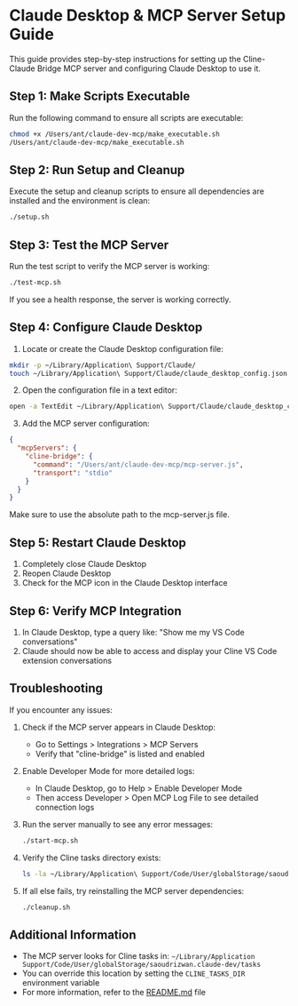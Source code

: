 # Claude Desktop & MCP Server Setup Guide

This guide provides step-by-step instructions for setting up the Cline-Claude Bridge MCP server and configuring Claude Desktop to use it.

## Step 1: Make Scripts Executable

Run the following command to ensure all scripts are executable:

```bash
chmod +x /Users/ant/claude-dev-mcp/make_executable.sh
/Users/ant/claude-dev-mcp/make_executable.sh
```

## Step 2: Run Setup and Cleanup

Execute the setup and cleanup scripts to ensure all dependencies are installed and the environment is clean:

```bash
./setup.sh
```

## Step 3: Test the MCP Server

Run the test script to verify the MCP server is working:

```bash
./test-mcp.sh
```

If you see a health response, the server is working correctly.

## Step 4: Configure Claude Desktop

1. Locate or create the Claude Desktop configuration file:

```bash
mkdir -p ~/Library/Application\ Support/Claude/
touch ~/Library/Application\ Support/Claude/claude_desktop_config.json
```

2. Open the configuration file in a text editor:

```bash
open -a TextEdit ~/Library/Application\ Support/Claude/claude_desktop_config.json
```

3. Add the MCP server configuration:

```json
{
  "mcpServers": {
    "cline-bridge": {
      "command": "/Users/ant/claude-dev-mcp/mcp-server.js",
      "transport": "stdio"
    }
  }
}
```

Make sure to use the absolute path to the mcp-server.js file.

## Step 5: Restart Claude Desktop

1. Completely close Claude Desktop
2. Reopen Claude Desktop
3. Check for the MCP icon in the Claude Desktop interface

## Step 6: Verify MCP Integration

1. In Claude Desktop, type a query like: "Show me my VS Code conversations"
2. Claude should now be able to access and display your Cline VS Code extension conversations

## Troubleshooting

If you encounter any issues:

1. Check if the MCP server appears in Claude Desktop:
   - Go to Settings > Integrations > MCP Servers
   - Verify that "cline-bridge" is listed and enabled

2. Enable Developer Mode for more detailed logs:
   - In Claude Desktop, go to Help > Enable Developer Mode
   - Then access Developer > Open MCP Log File to see detailed connection logs

3. Run the server manually to see any error messages:
   ```bash
   ./start-mcp.sh
   ```

4. Verify the Cline tasks directory exists:
   ```bash
   ls -la ~/Library/Application\ Support/Code/User/globalStorage/saoudrizwan.claude-dev/tasks
   ```

5. If all else fails, try reinstalling the MCP server dependencies:
   ```bash
   ./cleanup.sh
   ```

## Additional Information

- The MCP server looks for Cline tasks in: `~/Library/Application Support/Code/User/globalStorage/saoudrizwan.claude-dev/tasks`
- You can override this location by setting the `CLINE_TASKS_DIR` environment variable
- For more information, refer to the [README.md](README.md) file
